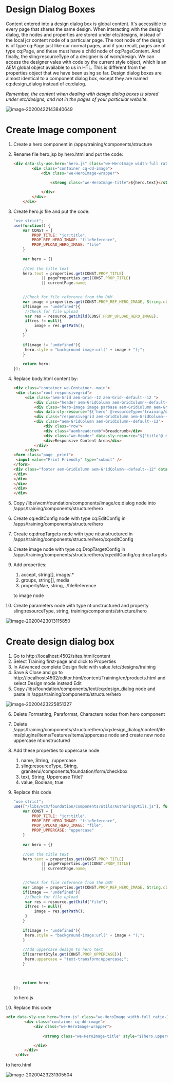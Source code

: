 # Design Dialog Boxes

 Content entered into a design dialog box is global content. It's accessible to every page that shares the same design. When interacting with the design dialog, the nodes and properties are stored under etc/designs, instead of the local jcr content node of a particular page. The root node of the design is of type cq:Page just like our normal pages, and if you recall, pages are of type cq:Page, and these must have a child node of cq:PageContent. And finally, the sling:resourceType of a designer is of wcm/design. We can access the designer vales with code by the current style object, which is an AEM global object available to us in HTL. This is different from the properties object that we have been using so far. Design dialog boxes are almost identical to a component dialog box, except they are named cq:design_dialog instead of cq:dialog. 

*Remember, the content when dealing with design dialog boxes is stored under etc/designs, and not in the pages of your particular website.* 

![image-20200422143840649](../images/dev-designs-dialog.png)

# Create Image component

1. Create a hero component in /apps/training/components/structure

2. Rename file hero.jsp by hero.html and put the code:

   ```html
   <div data-sly-use.hero="hero.js" class="we-HeroImage width-full ratio-16by9" style="${hero.style @ context='styleString'}">
           <div class="container cq-dd-image">
               <div class="we-HeroImage-wrapper">
                   
                   <strong class="we-HeroImage-title">${hero.text}</strong>
   
               </div>
           </div>
       </div>
   ```

3. Create hero.js file and put the code:

   ```javascript
   "use strict";
   use(function() {
       var CONST = {
           PROP_TITLE: "jcr:title",
           PROP_REF_HERO_IMAGE: "fileReference",
           PROP_UPLOAD_HERO_IMAGE: "file"
       }
       
       var hero = {}
       
       //Get the title text
       hero.text = properties.get(CONST.PROP_TITLE)
               || pageProperties.get(CONST.PROP_TITLE)
               || currentPage.name;
   
       
       //Check for file reference from the DAM
       var image = properties.get(CONST.PROP_REF_HERO_IMAGE, String.class);
       if(image == "undefined"){
       	//Check for file upload
       	var res = resource.getChild(CONST.PROP_UPLOAD_HERO_IMAGE);
       	if(res != null){
       		image = res.getPath();
       	}
       }
       
       if(image != "undefined"){
       	hero.style = "background-image:url(" + image + ");";
       }
       
       return hero;
   });
   ```

4. Replace body.html content by:

   ```html
   <div class="container we-Container--main">
   	<div class="root responsivegrid">
   		<div class="aem-Grid aem-Grid--12 aem-Grid--default--12 ">
   			<div class="header aem-GridColumn aem-GridColumn--default--12" data-sly-include="header.html"></div>
   			<div class="hero-image image parbase aem-GridColumn aem-GridColumn--default--12">
   			<div data-sly-resource="${'hero' @resourceType='training/components/structure/hero'}"></div>
   			<div class="responsivegrid aem-GridColumn aem-GridColumn--default--12">
   			<div class="aem-GridColumn aem-GridColumn--default--12">
   				<div class="row">
   				<div class="aembreadcrumb">Breadcrumb</div>
   				<div class="we-Header" data-sly-resource="${'title'@ resourceType='training/components/structure/title'}"></div>
   				<div>Responsive Content Area</div>
   			</div>
   		</div>
   <form class="page__print">
   	<input value="Print Friendly" type="submit" />
   </form>
   <div class="footer aem-GridColumn aem-GridColumn--default--12" data-sly-include="footer.html"></div>
   </div>
   </div>
   </div>
   </div>
   </div>
   ```

5. Copy /libs/wcm/foundation/components/image/cq:dialog node into /apps/training/components/structure/hero

6. Create cq:editConfig node with type cq:EditConfig in  /apps/training/components/structure/hero

7. Create cq:dropTargets node with type nt:unstructured in /apps/training/components/structure/hero/cq:editConfig

8. Create image node with type cq:DropTargetConfig in /apps/training/components/structure/hero/cq:editConfig/cq:dropTargets

9. Add properties:

   1. accept, string[], image/.*
   2. groups, string[], media
   3. propertyNae, string, ./fileReference

   to image node

10. Create parameters node with type nt:unstructured and property sling:resourceType, string, training/components/structure/hero

![image-20200423013115850](../images/dev-hero-component.png)



# Create design dialog box

1. Go to http://localhost:4502/sites.html/content
2. Select Training first-page and click to Properties
3. In Advanced complete Design field with value /etc/designs/training
4. Save & Close and go to http://localhost:4502/editor.html/content/Training/en/products.html and select Design mode instead Edit
5. Copy /libs/foundation/components/text/cq:design_dialog node and paste in /apps/training/components/structure/hero

![image-20200423225851327](../images/dev-hero-design-dialog.png)

6. Delete Formatting, Paraformat, Characters nodes from hero component

7. Delete /apps/training/components/structure/hero/cq:design_dialog/content/items/plugins/items/Features/items/uppercase node and create new node uppercase  nt:unstructured

8. Add these properties to uppercase node

   1. name, String, ./uppercase
   2. sling:resourceType, String, granite/ui/components/foundation/form/checkbox
   3. text, String, Uppercase Title?
   4. value, Boolean, true

9. Replace this code 

   ```javascript
   "use strict";
   use(["/libs/wcm/foundation/components/utils/AuthoringUtils.js"], function (AuthoringUtils) {
       var CONST = {
           PROP_TITLE: "jcr:title",
           PROP_REF_HERO_IMAGE: "fileReference",
           PROP_UPLOAD_HERO_IMAGE: "file",
           PROP_UPPERCASE: "uppercase"
       }
       
       var hero = {}
       
       //Get the title text
       hero.text = properties.get(CONST.PROP_TITLE)
               || pageProperties.get(CONST.PROP_TITLE)
               || currentPage.name;
   
       
       //Check for file reference from the DAM
       var image = properties.get(CONST.PROP_REF_HERO_IMAGE, String.class);
       if(image == "undefined"){
       	//Check for file upload
       	var res = resource.getChild("file");
       	if(res != null){
       		image = res.getPath();
       	}
       }
       
       if(image != "undefined"){
       	hero.style = "background-image:url(" + image + ");";
       }
       
       //Add uppercase design to hero text
       if(currentStyle.get(CONST.PROP_UPPERCASE)){
       	hero.uppercase = "text-transform:uppercase;";
       }
       
       
       
       return hero;
   });
   ```

   to hero.js

10. Replace this code

```html
<div data-sly-use.hero="hero.js" class="we-HeroImage width-full ratio-16by9" style="${hero.style @ context='styleString'}">
        <div class="container cq-dd-image">
            <div class="we-HeroImage-wrapper">
                
                <strong class="we-HeroImage-title" style="${hero.uppercase @ context='styleString'}">${hero.text}</strong>

            </div>
        </div>
    </div>
```

to hero.html

![image-20200423231305504](../images/dev-hero-design-dialog-uppercase.png)

 